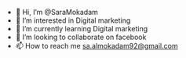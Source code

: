 - 👋 Hi, I’m @SaraMokadam
- 👀 I’m interested in Digital marketing 
- 🌱 I’m currently learning Digital marketing 
- 💞️ I’m looking to collaborate on facebook 
- 📫 How to reach me sa.almokadam92@gmail.com 

<!---
SaraMokadam/SaraMokadam is a ✨ special ✨ repository because its `README.md` (this file) appears on your GitHub profile.
You can click the Preview link to take a look at your changes.
--->
